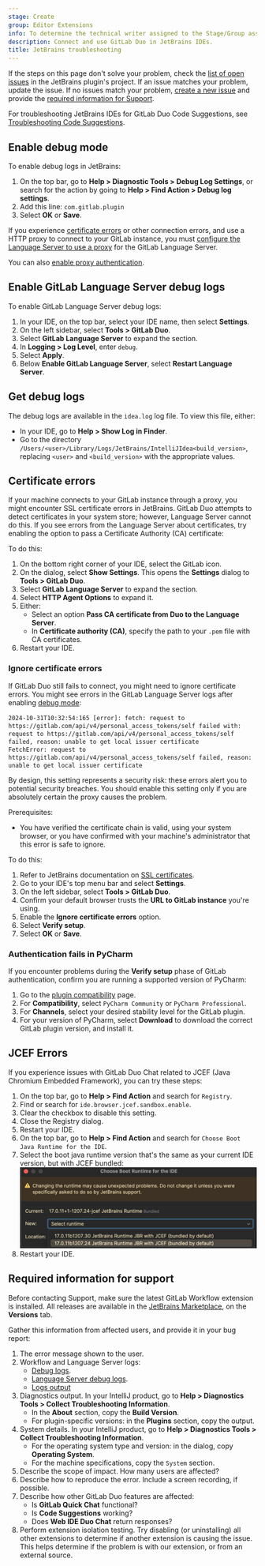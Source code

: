 ```yaml
---
stage: Create
group: Editor Extensions
info: To determine the technical writer assigned to the Stage/Group associated with this page, see https://handbook.gitlab.com/handbook/product/ux/technical-writing/#assignments
description: Connect and use GitLab Duo in JetBrains IDEs.
title: JetBrains troubleshooting
---
```


If the steps on this page don't solve your problem, check the
[list of open issues](https://gitlab.com/gitlab-org/editor-extensions/gitlab-jetbrains-plugin/-/issues/?sort=created_date&state=opened&first_page_size=100)
in the JetBrains plugin's project. If an issue matches your problem, update the issue.
If no issues match your problem, [create a new issue](https://gitlab.com/gitlab-org/editor-extensions/gitlab-jetbrains-plugin/-/issues/new)
and provide the [required information for Support](#required-information-for-support).

For troubleshooting JetBrains IDEs for GitLab Duo Code Suggestions,
see [Troubleshooting Code Suggestions](../../user/project/repository/code_suggestions/troubleshooting.md#jetbrains-ides-troubleshooting).

## Enable debug mode

To enable debug logs in JetBrains:

1. On the top bar, go to **Help > Diagnostic Tools > Debug Log Settings**, or
   search for the action by going to **Help > Find Action > Debug log settings**.
1. Add this line: `com.gitlab.plugin`
1. Select **OK** or **Save**.

If you experience [certificate errors](#certificate-errors) or other connection errors, and
use a HTTP proxy to connect to your GitLab instance, you must
[configure the Language Server to use a proxy](../language_server/_index.md#configure-the-language-server-to-use-a-proxy)
for the GitLab Language Server.

You can also [enable proxy authentication](../language_server/_index.md#enable-proxy-authentication).

## Enable GitLab Language Server debug logs

To enable GitLab Language Server debug logs:

1. In your IDE, on the top bar, select your IDE name, then select **Settings**.
1. On the left sidebar, select **Tools > GitLab Duo**.
1. Select **GitLab Language Server** to expand the section.
1. In **Logging > Log Level**, enter `debug`.
1. Select **Apply**.
1. Below **Enable GitLab Language Server**, select **Restart Language Server**.

## Get debug logs

The debug logs are available in the `idea.log` log file. To view this file, either:

<!-- vale gitlab_base.SubstitutionWarning = NO -->

- In your IDE, go to **Help > Show Log in Finder**.
- Go to the directory `/Users/<user>/Library/Logs/JetBrains/IntelliJIdea<build_version>`, replacing
  `<user>` and `<build_version>` with the appropriate values.

<!-- vale gitlab_base.SubstitutionWarning = YES -->

## Certificate errors

If your machine connects to your GitLab instance through a proxy, you might encounter
SSL certificate errors in JetBrains. GitLab Duo attempts to detect certificates in your system store;
however, Language Server cannot do this. If you see errors from the Language Server
about certificates, try enabling the option to pass a Certificate Authority (CA) certificate:

To do this:

1. On the bottom right corner of your IDE, select the GitLab icon.
1. On the dialog, select **Show Settings**. This opens the **Settings** dialog to **Tools > GitLab Duo**.
1. Select **GitLab Language Server** to expand the section.
1. Select **HTTP Agent Options** to expand it.
1. Either:
   - Select an option **Pass CA certificate from Duo to the Language Server**.
   - In **Certificate authority (CA)**, specify the path to your `.pem` file with CA certificates.
1. Restart your IDE.

### Ignore certificate errors

If GitLab Duo still fails to connect, you might need to
ignore certificate errors. You might see errors in the GitLab Language Server logs after enabling
[debug mode](jetbrains_troubleshooting.md#enable-debug-mode):

```plaintext
2024-10-31T10:32:54:165 [error]: fetch: request to https://gitlab.com/api/v4/personal_access_tokens/self failed with:
request to https://gitlab.com/api/v4/personal_access_tokens/self failed, reason: unable to get local issuer certificate
FetchError: request to https://gitlab.com/api/v4/personal_access_tokens/self failed, reason: unable to get local issuer certificate
```

By design, this setting represents a security risk:
these errors alert you to potential security breaches. You should enable this
setting only if you are absolutely certain the proxy causes the problem.

Prerequisites:

- You have verified the certificate chain is valid, using your system browser,
  or you have confirmed with your machine's administrator that this error is safe to ignore.

To do this:

1. Refer to JetBrains documentation on [SSL certificates](https://www.jetbrains.com/help/idea/ssl-certificates.html).
1. Go to your IDE's top menu bar and select **Settings**.
1. On the left sidebar, select **Tools > GitLab Duo**.
1. Confirm your default browser trusts the **URL to GitLab instance** you're using.
1. Enable the **Ignore certificate errors** option.
1. Select **Verify setup**.
1. Select **OK** or **Save**.

### Authentication fails in PyCharm

If you encounter problems during the **Verify setup** phase of GitLab authentication, confirm you
are running a supported version of PyCharm:

1. Go to the [plugin compatibility](https://plugins.jetbrains.com/plugin/22325-gitlab-duo/versions) page.
1. For **Compatibility**, select `PyCharm Community` or `PyCharm Professional`.
1. For **Channels**, select your desired stability level for the GitLab plugin.
1. For your version of PyCharm, select **Download** to download the correct GitLab plugin version, and install it.

## JCEF Errors

If you experience issues with GitLab Duo Chat related to JCEF (Java Chromium Embedded Framework), you can try these steps:

1. On the top bar, go to **Help > Find Action** and search for `Registry`.
1. Find or search for `ide.browser.jcef.sandbox.enable`.
1. Clear the checkbox to disable this setting.
1. Close the Registry dialog.
1. Restart your IDE.
1. On the top bar, go to **Help > Find Action** and search for `Choose Boot Java Runtime for the IDE`.
1. Select the boot java runtime version that's the same as your current IDE version, but with JCEF bundled:
   ![JCEF supporting runtime example](img/jcef_supporting_runtime_example_v17_3.png)
1. Restart your IDE.

## Required information for support

Before contacting Support, make sure the latest GitLab Workflow extension is installed. All releases
are available in the [JetBrains Marketplace](https://plugins.jetbrains.com/plugin/22325-gitlab-duo/versions),
on the **Versions** tab.

Gather this information from affected users, and provide it in your bug report:

1. The error message shown to the user.
1. Workflow and Language Server logs:
   - [Debug logs](#enable-debug-mode).
   - [Language Server debug logs](#enable-gitlab-language-server-debug-logs).
   - [Logs output](#get-debug-logs)
1. Diagnostics output. In your IntelliJ product, go to **Help > Diagnostics Tools > Collect Troubleshooting Information**.
   - In the **About** section, copy the **Build Version**.
   - For plugin-specific versions: in the **Plugins** section, copy the output.
1. System details. In your IntelliJ product, go to **Help > Diagnostics Tools > Collect Troubleshooting Information**.
   - For the operating system type and version: in the dialog, copy **Operating System**.
   - For the machine specifications, copy the `System` section.
1. Describe the scope of impact. How many users are affected?
1. Describe how to reproduce the error. Include a screen recording, if possible.
1. Describe how other GitLab Duo features are affected:
   - Is **GitLab Quick Chat** functional?
   - Is **Code Suggestions** working?
   - Does **Web IDE Duo Chat** return responses?
1. Perform extension isolation testing. Try disabling (or uninstalling) all other extensions to determine
   if another extension is causing the issue. This helps determine if the problem is with our extension,
   or from an external source.
